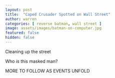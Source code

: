 ```yaml
---
layout: post
title:  "Caped Crusader Spotted on Wall Street"
author: warren
categories: [ reverse batman, wall street ]
image: assets/images/batman-on-computer.jpg
featured: false
hidden: false
---
```

Cleaning up the street


Who _is_ this masked man?

MORE TO FOLLOW AS EVENTS UNFOLD